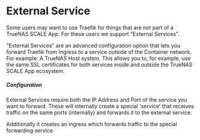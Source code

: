 # External Service

Some users may want to use Traefik for things that are not part of a TrueNAS SCALE App. For these users we support "External Services".

"External Services" are an advanced configuration option that lets you forward Traefik from Ingress to a service outside of the Container network. For example: A TrueNAS Host system. This allows you to, for example, use the same SSL certificates for both services inside and outside the TrueNAS SCALE App ecosystem.

##### Configuration

External Services require both the IP Address and Port of the service you want to forward. These will internally create a special 'service' that receives traffic on the same ports (internally) and forwards it to the external service.

Additionally it creates an ingress which forwards traffic to the special forwarding service.
